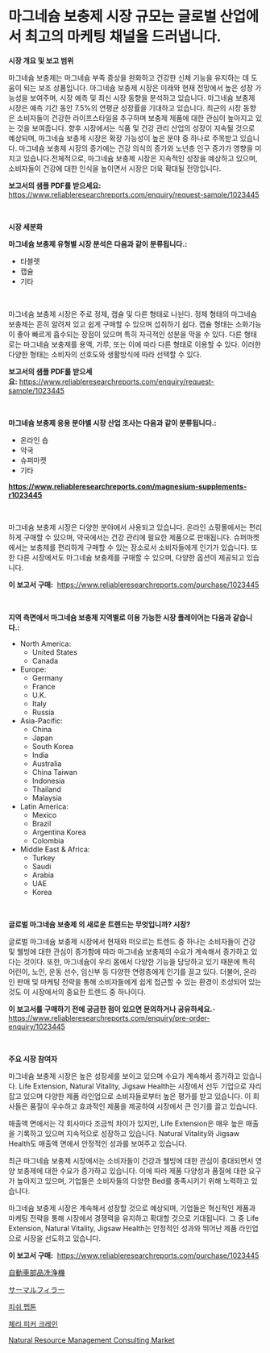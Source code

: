 <p><h1>마그네슘 보충제 시장 규모는 글로벌 산업에서 최고의 마케팅 채널을 드러냅니다.</h1></p><p><strong>시장 개요 및 보고 범위</strong></p>
<p><p>마그네슘 보충제는 마그네슘 부족 증상을 완화하고 건강한 신체 기능을 유지하는 데 도움이 되는 보조 상품입니다. 마그네슘 보충제 시장은 미래와 현재 전망에서 높은 성장 가능성을 보여주며, 시장 예측 및 최신 시장 동향을 분석하고 있습니다. 마그네슘 보충제 시장은 예측 기간 동안 7.5%의 연평균 성장률을 기대하고 있습니다. 최근의 시장 동향은 소비자들이 건강한 라이프스타일을 추구하며 보충제 제품에 대한 관심이 높아지고 있는 것을 보여줍니다. 향후 시장에서는 식품 및 건강 관리 산업의 성장이 지속될 것으로 예상되며, 마그네슘 보충제 시장은 확장 가능성이 높은 분야 중 하나로 주목받고 있습니다. 마그네슘 보충제 시장의 증가에는 건강 의식의 증가와 노년층 인구 증가가 영향을 미치고 있습니다.전체적으로, 마그네슘 보충제 시장은 지속적인 성장을 예상하고 있으며, 소비자들이 건강에 대한 인식을 높이면서 시장은 더욱 확대될 전망입니다.</p></p>
<p><strong>보고서의 샘플 PDF를 받으세요:</strong> <a href="https://www.reliableresearchreports.com/enquiry/request-sample/1023445">https://www.reliableresearchreports.com/enquiry/request-sample/1023445</a></p>
<p>&nbsp;</p>
<p><strong>시장 세분화</strong></p>
<p><strong>마그네슘 보충제 유형별 시장 분석은 다음과 같이 분류됩니다.:</strong></p>
<p><ul><li>타블렛</li><li>캡슐</li><li>기타</li></ul></p>
<p>&nbsp;</p>
<p><p>마그네슘 보충제 시장은 주로 정제, 캡슐 및 다른 형태로 나뉜다. 정제 형태의 마그네슘 보충제는 흔히 알려져 있고 쉽게 구매할 수 있으며 섭취하기 쉽다. 캡슐 형태는 소화기능이 좋아 빠르게 흡수되는 장점이 있으며 특히 자극적인 성분을 막을 수 있다. 다른 형태로는 마그네슘 보충제를 용액, 가루, 또는 이에 따라 다른 형태로 이용할 수 있다. 이러한 다양한 형태는 소비자의 선호도와 생활방식에 따라 선택할 수 있다.</p></p>
<p><strong>보고서의 샘플 PDF를 받으세요:</strong>&nbsp;<a href="https://www.reliableresearchreports.com/enquiry/request-sample/1023445">https://www.reliableresearchreports.com/enquiry/request-sample/1023445</a></p>
<p>&nbsp;</p>
<p><strong> 마그네슘 보충제 응용 분야별 시장 산업 조사는 다음과 같이 분류됩니다.:</strong></p>
<p><ul><li>온라인 숍</li><li>약국</li><li>슈퍼마켓</li><li>기타</li></ul></p>
<p><strong><a href="https://www.reliableresearchreports.com/magnesium-supplements-r1023445">https://www.reliableresearchreports.com/magnesium-supplements-r1023445</a></strong></p>
<p>&nbsp;</p>
<p><p>마그네슘 보충제 시장은 다양한 분야에서 사용되고 있습니다. 온라인 쇼핑몰에서는 편리하게 구매할 수 있으며, 약국에서는 건강 관리에 필요한 제품으로 판매됩니다. 슈퍼마켓에서는 보충제를 편리하게 구매할 수 있는 장소로서 소비자들에게 인기가 있습니다. 또한 다른 시장에서도 마그네슘 보충제를 구매할 수 있으며, 다양한 옵션이 제공되고 있습니다.</p></p>
<p><strong>이 보고서 구매:</strong>&nbsp; <a href="https://www.reliableresearchreports.com/purchase/1023445">https://www.reliableresearchreports.com/purchase/1023445</a></p>
<p>&nbsp;</p>
<p><strong>지역 측면에서 마그네슘 보충제 지역별로 이용 가능한 시장 플레이어는 다음과 같습니다.:</strong></p>
<p><ul>
    <li>
        North America:
        <ul>
            <li>United States</li>
            <li>Canada</li>
        </ul>
    </li>
    <li>
        Europe:
        <ul>
            <li>Germany</li>
            <li>France</li>
            <li>U.K.</li>
            <li>Italy</li>
            <li>Russia</li>
        </ul>
    </li>
    <li>
        Asia-Pacific:
        <ul>
            <li>China</li>
            <li>Japan</li>
            <li>South Korea</li>
            <li>India</li>
            <li>Australia</li>
            <li>China Taiwan</li>
            <li>Indonesia</li>
            <li>Thailand</li>
            <li>Malaysia</li>
        </ul>
    </li>
    <li>
        Latin America:
        <ul>
            <li>Mexico</li>
            <li>Brazil</li>
            <li>Argentina Korea</li>
            <li>Colombia</li>
        </ul>
    </li>
    <li>
        Middle East & Africa:
        <ul>
            <li>Turkey</li>
            <li>Saudi</li>
            <li>Arabia</li>
            <li>UAE</li>
            <li>Korea</li>
        </ul>
    </li>
    </ul></p>
<p>&nbsp;</p>
<p><strong>글로벌 마그네슘 보충제 의 새로운 트렌드는 무엇입니까? 시장?</strong></p>
<p><p>글로벌 마그네슘 보충제 시장에서 현재와 떠오르는 트렌드 중 하나는 소비자들이 건강 및 웰빙에 대한 관심이 증가함에 따라 마그네슘 보충제의 수요가 계속해서 증가하고 있다는 것이다. 또한, 마그네슘이 우리 몸에서 다양한 기능을 담당하고 있기 때문에 특히 어린이, 노인, 운동 선수, 임신부 등 다양한 연령층에게 인기를 끌고 있다. 더불어, 온라인 판매 및 마케팅 전략을 통해 소비자들에게 쉽게 접근할 수 있는 환경이 조성되어 있는 것도 이 시장에서의 중요한 트렌드 중 하나이다.</p></p>
<p><strong>이 보고서를 구매하기 전에 궁금한 점이 있으면 문의하거나 공유하세요.</strong>- <a href="https://www.reliableresearchreports.com/enquiry/pre-order-enquiry/1023445">https://www.reliableresearchreports.com/enquiry/pre-order-enquiry/1023445</a></p>
<p>&nbsp;</p>
<p><strong>주요 시장 참여자</strong></p>
<p><p>마그네슘 보충제 시장은 높은 성장세를 보이고 있으며 수요가 계속해서 증가하고 있습니다. Life Extension, Natural Vitality, Jigsaw Health는 시장에서 선두 기업으로 자리 잡고 있으며 다양한 제품 라인업으로 소비자들로부터 높은 평가를 받고 있습니다. 이 회사들은 품질이 우수하고 효과적인 제품을 제공하여 시장에서 큰 인기를 끌고 있습니다.</p><p>매출액 면에서는 각 회사마다 조금씩 차이가 있지만, Life Extension은 매우 높은 매출을 기록하고 있으며 지속적으로 성장하고 있습니다. Natural Vitality와 Jigsaw Health도 매출액 면에서 안정적인 성과를 보여주고 있습니다.</p><p>최근 마그네슘 보충제 시장에서는 소비자들이 건강과 웰빙에 대한 관심이 증대되면서 영양 보충제에 대한 수요가 증가하고 있습니다. 이에 따라 제품 다양성과 품질에 대한 요구가 높아지고 있으며, 기업들은 소비자들의 다양한 Bed를 충족시키기 위해 노력하고 있습니다.</p><p>마그네슘 보충제 시장은 계속해서 성장할 것으로 예상되며, 기업들은 혁신적인 제품과 마케팅 전략을 통해 시장에서 경쟁력을 유지하고 확대할 것으로 기대됩니다. 그 중 Life Extension, Natural Vitality, Jigsaw Health는 안정적인 성과와 뛰어난 제품 라인업으로 시장을 선도하고 있습니다.</p></p>
<p><strong>이 보고서 구매:</strong>&nbsp;&nbsp;<a href="https://www.reliableresearchreports.com/purchase/1023445">https://www.reliableresearchreports.com/purchase/1023445</a></p>
<p><p><a href="https://medium.com/@teridactyl90/%E8%87%AA%E5%8B%95%E8%BB%8A%E9%83%A8%E5%93%81%E6%B4%97%E6%B5%84%E6%A9%9F%E5%B8%82%E5%A0%B4-%E5%B8%82%E5%A0%B4%E3%81%AEcagr-%E5%B8%82%E5%A0%B4%E5%8B%95%E5%90%91-%E6%88%90%E9%95%B7%E6%88%A6%E7%95%A5%E3%81%AB%E9%96%A2%E3%81%99%E3%82%8B%E6%B4%9E%E5%AF%9F-44329811427d">自動車部品洗浄機</a></p><p><a href="https://medium.com/@addyserr7687/%E3%82%B5%E3%83%BC%E3%83%9E%E3%83%AB%E3%83%95%E3%82%A3%E3%83%A9%E3%83%BC%E5%B8%82%E5%A0%B4%E3%81%AF-%E5%B8%82%E5%A0%B4%E3%82%B7%E3%82%A7%E3%82%A2-%E5%B8%82%E5%A0%B4%E5%8B%95%E5%90%91-%E5%B8%82%E5%A0%B4%E6%88%90%E9%95%B7%E3%81%AB%E9%96%A2%E3%81%99%E3%82%8B%E6%83%85%E5%A0%B1%E3%82%92%E6%8F%90%E4%BE%9B%E3%81%97%E3%81%A6%E3%81%84%E3%81%BE%E3%81%99-150f20d06969">サーマルフィラー</a></p><p><a href="https://medium.com/@wheelgg5674537/%EB%AC%BC%EA%B3%A0%EA%B8%B0-%ED%8E%A9%ED%86%A4-%EC%8B%9C%EC%9E%A5-%EB%B3%B4%EA%B3%A0%EC%84%9C%EB%8A%94-%EC%9D%B4-%EC%8B%9C%EC%9E%A5%EC%9D%98-%EC%B5%9C%EC%8B%A0-%ED%8A%B8%EB%A0%8C%EB%93%9C%EC%99%80-%EC%84%B1%EC%9E%A5-%EA%B8%B0%ED%9A%8C%EB%A5%BC-%EB%B0%9D%ED%98%80%EC%A4%8D%EB%8B%88%EB%8B%A4-c2f8cbd861a4">피쉬 펩톤</a></p><p><a href="https://medium.com/@bub56567/%EC%B2%B4%EB%A6%AC-%ED%94%BC%EC%BB%A4-%ED%81%AC%EB%A0%88%EC%9D%B8-%EC%8B%9C%EC%9E%A5%EC%9D%80-%EC%8B%9C%EC%9E%A5-%EC%A0%90%EC%9C%A0%EC%9C%A8-%EA%B7%9C%EB%AA%A8-%EB%B0%8F-2031%EB%85%84%EA%B9%8C%EC%A7%80-%EC%98%88%EC%83%81%EB%90%9C-%EC%98%88%EC%B8%A1%EC%97%90-%EC%B4%88%EC%A0%90%EC%9D%84-%EB%A7%9E%EC%B6%A5%EB%8B%88%EB%8B%A4-2614852837f5">체리 피커 크레인</a></p><p><a href="https://github.com/nancykennedykellievqfqt2/Market-Research-Report-List-2/blob/main/natural-resource-management-consulting-market.md">Natural Resource Management Consulting Market</a></p></p>